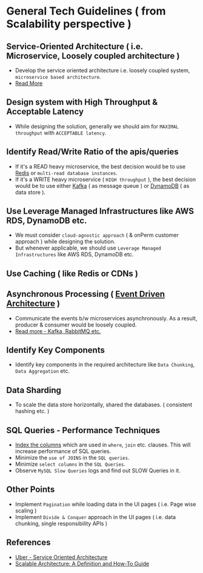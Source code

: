 
# General Tech Guidelines ( from Scalability perspective )

## Service-Oriented Architecture ( i.e. Microservice, Loosely coupled architecture )
- Develop the service oriented architecture i.e. loosely coupled system, `microservice based architecture`.
- [Read More](MonolothicToMicroservice)

## Design system with High Throughput & Acceptable Latency
- While designing the solution, generally we should aim for `MAXIMAL throughput` with `ACCEPTABLE latency`.

## Identify Read/Write Ratio of the apis/queries
- If it's a READ heavy microservice, the best decision would be to use [Redis](Redis) or `multi-read database instances`.
- If it's a WRITE heavy microservice ( `HIGH throughput` ), the best decision would be to use either [Kafka](MessageBrokers) ( as message queue ) or [DynamoDB](AWS/DynamoDB.md) ( as data store ).

## Use Leverage Managed Infrastructures like AWS RDS, DynamoDB etc.
- We must consider `cloud-agnostic approach` ( & onPerm customer approach ) while designing the solution.
- But whenever applicable, we should use `Leverage Managed Infrastructures` like AWS RDS, DynamoDB etc.

## Use Caching ( like Redis or CDNs )

## Asynchronous Processing ( [Event Driven Architecture](SystemGlossaries.md) )
- Communicate the events b/w microservices asynchronously. As a result, producer & consumer would be loosely coupled.
- [Read more - Kafka, RabbitMQ etc.](../DesignComponents/MessageBrokers)

## Identify Key Components
- Identify key components in the required architecture like `Data Chunking`, `Data Aggregation` etc.

## Data Sharding
- To scale the data store horizontally, shared the databases. ( consistent hashing etc. )

## SQL Queries - Performance Techniques
- [Index the columns](https://www.geeksforgeeks.org/indexing-in-databases-set-1/) which are used in `where`, `join` etc. clauses. This will increase performance of SQL queries.
- Minimize the `use of JOINS` in the `SQL queries`.
- Minimize `select columns` in the `SQL Queries`.
- Observe `MySQL Slow Queries` logs and find out SLOW Queries in it.

## Other Points
- Implement `Pagination` while loading data in the UI pages ( i.e. Page wise scaling )
- Implement `Divide & Conquer` approach in the UI pages ( i.e. data chunking, single responsibility APIs )

## References
- [Uber - Service Oriented Architecture](https://eng.uber.com/service-oriented-architecture/)
- [Scalable Architecture: A Definition and How-To Guide](https://www.sentinelone.com/blog/scalable-architecture/)
